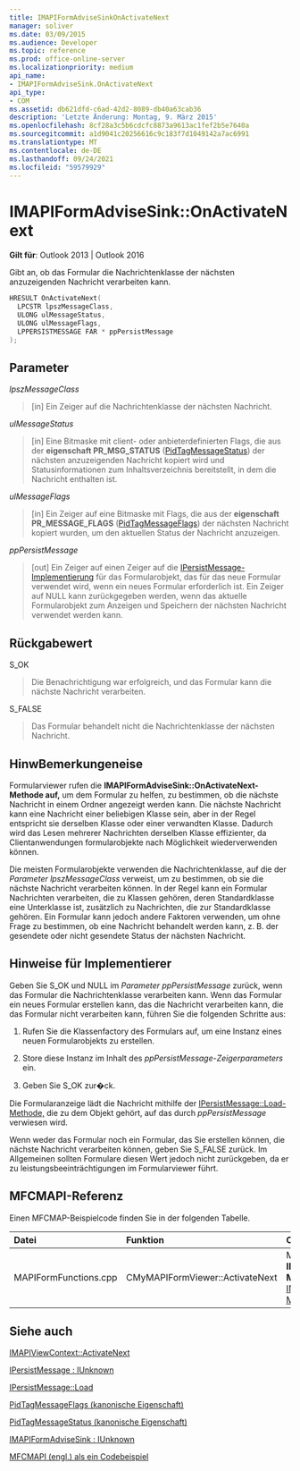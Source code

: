 ```yaml
---
title: IMAPIFormAdviseSinkOnActivateNext
manager: soliver
ms.date: 03/09/2015
ms.audience: Developer
ms.topic: reference
ms.prod: office-online-server
ms.localizationpriority: medium
api_name:
- IMAPIFormAdviseSink.OnActivateNext
api_type:
- COM
ms.assetid: db621dfd-c6ad-42d2-8089-db40a63cab36
description: 'Letzte Änderung: Montag, 9. März 2015'
ms.openlocfilehash: 8cf28a3c5b6cdcfc8873a9613ac1fef2b5e7640a
ms.sourcegitcommit: a1d9041c20256616c9c183f7d1049142a7ac6991
ms.translationtype: MT
ms.contentlocale: de-DE
ms.lasthandoff: 09/24/2021
ms.locfileid: "59579929"
---
```

# <a name="imapiformadvisesinkonactivatenext"></a>IMAPIFormAdviseSink::OnActivateNext

  
  
**Gilt für**: Outlook 2013 | Outlook 2016 
  
Gibt an, ob das Formular die Nachrichtenklasse der nächsten anzuzeigenden Nachricht verarbeiten kann.
  
```cpp
HRESULT OnActivateNext(
  LPCSTR lpszMessageClass,
  ULONG ulMessageStatus,
  ULONG ulMessageFlags,
  LPPERSISTMESSAGE FAR * ppPersistMessage
);
```

## <a name="parameters"></a>Parameter

 _lpszMessageClass_
  
> [in] Ein Zeiger auf die Nachrichtenklasse der nächsten Nachricht.
    
 _ulMessageStatus_
  
> [in] Eine Bitmaske mit client- oder anbieterdefinierten Flags, die aus der **eigenschaft PR_MSG_STATUS** ([PidTagMessageStatus](pidtagmessagestatus-canonical-property.md)) der nächsten anzuzeigenden Nachricht kopiert wird und Statusinformationen zum Inhaltsverzeichnis bereitstellt, in dem die Nachricht enthalten ist.
    
 _ulMessageFlags_
  
> [in] Ein Zeiger auf eine Bitmaske mit Flags, die aus der **eigenschaft PR_MESSAGE_FLAGS** ([PidTagMessageFlags](pidtagmessageflags-canonical-property.md)) der nächsten Nachricht kopiert wurden, um den aktuellen Status der Nachricht anzuzeigen.
    
 _ppPersistMessage_
  
> [out] Ein Zeiger auf einen Zeiger auf die [IPersistMessage-Implementierung](ipersistmessageiunknown.md) für das Formularobjekt, das für das neue Formular verwendet wird, wenn ein neues Formular erforderlich ist. Ein Zeiger auf NULL kann zurückgegeben werden, wenn das aktuelle Formularobjekt zum Anzeigen und Speichern der nächsten Nachricht verwendet werden kann. 
    
## <a name="return-value"></a>Rückgabewert

S_OK 
  
> Die Benachrichtigung war erfolgreich, und das Formular kann die nächste Nachricht verarbeiten.
    
S_FALSE 
  
> Das Formular behandelt nicht die Nachrichtenklasse der nächsten Nachricht.
    
## <a name="remarks"></a>HinwBemerkungeneise

Formularviewer rufen die **IMAPIFormAdviseSink::OnActivateNext-Methode auf,** um dem Formular zu helfen, zu bestimmen, ob die nächste Nachricht in einem Ordner angezeigt werden kann. Die nächste Nachricht kann eine Nachricht einer beliebigen Klasse sein, aber in der Regel entspricht sie derselben Klasse oder einer verwandten Klasse. Dadurch wird das Lesen mehrerer Nachrichten derselben Klasse effizienter, da Clientanwendungen formularobjekte nach Möglichkeit wiederverwenden können. 
  
Die meisten Formularobjekte verwenden die Nachrichtenklasse, auf die der  _Parameter lpszMessageClass_ verweist, um zu bestimmen, ob sie die nächste Nachricht verarbeiten können. In der Regel kann ein Formular Nachrichten verarbeiten, die zu Klassen gehören, deren Standardklasse eine Unterklasse ist, zusätzlich zu Nachrichten, die zur Standardklasse gehören. Ein Formular kann jedoch andere Faktoren verwenden, um ohne Frage zu bestimmen, ob eine Nachricht behandelt werden kann, z. B. der gesendete oder nicht gesendete Status der nächsten Nachricht. 
  
## <a name="notes-to-implementers"></a>Hinweise für Implementierer

Geben Sie S_OK und NULL im  _Parameter ppPersistMessage_ zurück, wenn das Formular die Nachrichtenklasse verarbeiten kann. Wenn das Formular ein neues Formular erstellen kann, das die Nachricht verarbeiten kann, die das Formular nicht verarbeiten kann, führen Sie die folgenden Schritte aus: 
  
1. Rufen Sie die Klassenfactory des Formulars auf, um eine Instanz eines neuen Formularobjekts zu erstellen.
    
2. Store diese Instanz im Inhalt des _ppPersistMessage-Zeigerparameters_ ein. 
    
3. Geben Sie S_OK zur�ck.
    
Die Formularanzeige lädt die Nachricht mithilfe der [IPersistMessage::Load-Methode,](ipersistmessage-load.md) die zu dem Objekt gehört, auf das durch  _ppPersistMessage_ verwiesen wird.
  
Wenn weder das Formular noch ein Formular, das Sie erstellen können, die nächste Nachricht verarbeiten können, geben Sie S_FALSE zurück. Im Allgemeinen sollten Formulare diesen Wert jedoch nicht zurückgeben, da er zu leistungsbeeinträchtigungen im Formularviewer führt.
  
## <a name="mfcmapi-reference"></a>MFCMAPI-Referenz

Einen MFCMAP-Beispielcode finden Sie in der folgenden Tabelle.
  
|**Datei**|**Funktion**|**Comment**|
|:-----|:-----|:-----|
|MAPIFormFunctions.cpp  <br/> |CMyMAPIFormViewer::ActivateNext  <br/> |MFCMAPI verwendet die **IMAPIFormAdviseSink::OnActivateNext-Methode,** um die [IMAPIViewContext::ActivateNext-Methode](imapiviewcontext-activatenext.md) zu implementieren.  <br/> |
   
## <a name="see-also"></a>Siehe auch



[IMAPIViewContext::ActivateNext](imapiviewcontext-activatenext.md)
  
[IPersistMessage : IUnknown](ipersistmessageiunknown.md)
  
[IPersistMessage::Load](ipersistmessage-load.md)
  
[PidTagMessageFlags (kanonische Eigenschaft)](pidtagmessageflags-canonical-property.md)
  
[PidTagMessageStatus (kanonische Eigenschaft)](pidtagmessagestatus-canonical-property.md)
  
[IMAPIFormAdviseSink : IUnknown](imapiformadvisesinkiunknown.md)


[MFCMAPI (engl.) als ein Codebeispiel](mfcmapi-as-a-code-sample.md)


